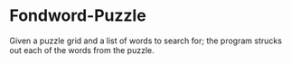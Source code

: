 # Fondword-Puzzle
Given a puzzle grid and a list of words to search for; the program strucks out each of the words from the puzzle.
